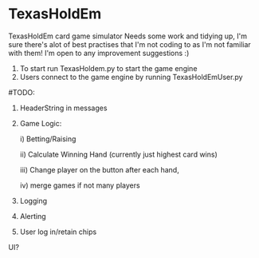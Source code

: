 # TexasHoldEm
TexasHoldEm card game simulator
Needs some work and tidying up, 
I'm sure there's alot of best practises that I'm not coding to as I'm not familiar with them! 
I'm open to any improvement suggestions :)

1) To start run TexasHoldem.py to start the game engine
2) Users connect to the game engine by running TexasHoldEmUser.py

#TODO: 
1) HeaderString in messages
2) Game Logic:

    i) Betting/Raising
    
    ii) Calculate Winning Hand (currently just highest card wins)
    
    iii)  Change player on the button after each hand,
    
    iv) merge games if not many players

3) Logging

4) Alerting
5) User log in/retain chips 


UI?